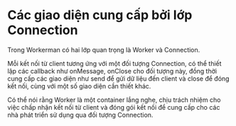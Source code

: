 # Các giao diện cung cấp bởi lớp Connection

Trong Workerman có hai lớp quan trọng là Worker và Connection.

Mỗi kết nối từ client tương ứng với một đối tượng Connection, có thể thiết lập các callback như onMessage, onClose cho đối tượng này, đồng thời cung cấp các giao diện như send để gửi dữ liệu đến client và close để đóng kết nối, cùng với một số giao diện cần thiết khác.

Có thể nói rằng Worker là một container lắng nghe, chịu trách nhiệm cho việc chấp nhận kết nối từ client và đóng gói kết nối để cung cấp cho các nhà phát triển sử dụng qua đối tượng Connection.
